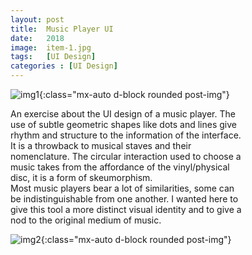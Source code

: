 ```yaml
---
layout: post
title:  Music Player UI
date:   2018
image:  item-1.jpg
tags:   [UI Design]
categories : [UI Design]
---
```


![img1]({{site.baseurl}}/projects/images/musical-player/img-1.jpg){:class="mx-auto d-block rounded post-img"}

<div style="clear:both; max-width:75%" class="paragraph">An exercise about the UI design of a music player. The use of subtle geometric shapes like dots and lines give rhythm and structure to the information of the interface. It is a throwback to musical staves and their nomenclature. The circular interaction used to choose a music takes from the affordance of the vinyl/physical disc, it is a form of skeumorphism.</div>

<div style="clear:both; max-width:75%" class="paragraph">Most music players bear a lot of similarities, some can be indistinguishable from one another. I wanted here to give this tool a more distinct visual identity and to give a nod to the original medium of music. </div>

![img2]({{site.baseurl}}/projects/images/musical-player/img-2.jpg){:class="mx-auto d-block rounded post-img"}
